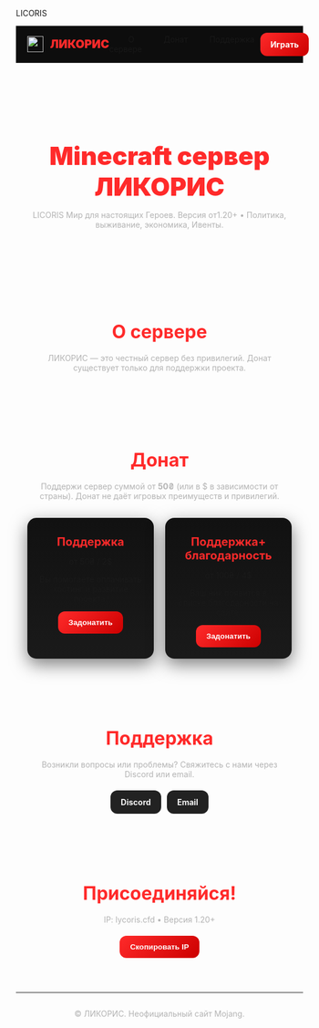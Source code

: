 LICORIS
<html lang="ru" data-theme="dark">
<head>
  <meta charset="utf-8" />
  <meta name="viewport" content="width=device-width, initial-scale=1" />
  <title>ЛИКОРИС — Minecraft сервер</title>
  <meta name="description" content="Официальный сайт Minecraft-сервера ЛИКОРИС: IP, донат, поддержка." />
  <style>
    :root {
      --bg: #0a0a0a;
      --panel: #111;
      --panel-2: #1a1a1a;
      --text: #f5f5f5;
      --muted: #b3b3b3;
      --accent: #ff2a2a;
      --accent-2: #cc0000;
      --danger: #ff4d4d;
      --shadow: 0 10px 30px rgba(0,0,0,.5);
      --radius: 16px;
    }

    body {
      margin: 0;
      font: 16px/1.6 system-ui, sans-serif;
      color: var(--text);
      background: var(--bg);
    }
    a { color: inherit; text-decoration: none; }
    .container { max-width: 1100px; margin: 0 auto; padding: 0 20px; }
    .card { background: linear-gradient(180deg, var(--panel), var(--panel-2)); border-radius: var(--radius); box-shadow: var(--shadow); }
    .btn {
      display: inline-flex; align-items: center; gap: 10px; border: 0; padding: 12px 18px; border-radius: 12px; cursor: pointer; font-weight: 700;
      background: linear-gradient(135deg, var(--accent), var(--accent-2)); color: #fff;
      transition: transform .1s ease, filter .2s ease;
    }
    .btn:hover{ transform: translateY(-1px); filter: brightness(1.1); }
    .btn.secondary { background: #222; color: var(--text); }

    header { background: #0d0d0d; border-bottom: 1px solid #222; position: sticky; top: 0; z-index: 30; }
    .nav { display: flex; align-items: center; justify-content: space-between; height: 64px; }
    .brand { display: flex; align-items: center; gap: 12px; font-weight: 900; color: var(--accent); font-size: 20px; }
    .brand img { width: 28px; height: 28px; }
    nav ul { list-style: none; display: flex; gap: 18px; margin: 0; padding: 0; }
    nav a{ opacity: .9; padding: 8px 10px; border-radius: 10px; }
    nav a:hover{ background: #222; }

    .hero { padding: 80px 0; text-align: center; }
    .title { font-size: 44px; font-weight: 900; color: var(--accent); margin: 0 0 12px; }
    .subtitle { color: var(--muted); margin-bottom: 20px; }

    section { padding: 60px 0; }
    section h2 { font-size: 32px; margin: 0 0 18px; text-align:center; color: var(--accent); }
    .grid { display: grid; gap: 20px; }
    .grid.cols-2 { grid-template-columns: repeat(2, 1fr); }

    .donate .card { padding: 20px; text-align: center; }
    .donate h3 { margin: 10px 0; font-size: 20px; color: var(--accent); }

    footer { border-top: 1px solid #222; padding: 28px 0; color: var(--muted); text-align: center; }
  </style>
</head>
<body>
  <header>
    <div class="container nav">
      <div class="brand">
        <img src="https://cdn.discordapp.com/attachments/1402410801377316874/1406615983858384957/file-3QNGEDiAVr3DGVJQeK7H1P.webp?ex=68a31cb8&is=68a1cb38&hm=25a1cac07ebd3e4a6c4bec77dfe27e0038edf9b8c87e43a850e7ef6e2b3421c7">
        ЛИКОРИС
      </div>
      <nav>
        <ul>
          <li><a href="#about">О сервере</a></li>
          <li><a href="#donate">Донат</a></li>
          <li><a href="#support">Поддержка</a></li>
        </ul>
      </nav>
      <a class="btn" href="#join">Играть</a>
    </div>
  </header>

  <main class="hero container">
    <h1 class="title">Minecraft сервер ЛИКОРИС</h1>
    <p class="subtitle">LICORIS Мир для настоящих Героев. Версия от1.20+ • Политика, выживание, экономика, Ивенты.</p>
  </main>

  <section id="about">
    <div class="container">
      <h2>О сервере</h2>
      <p style="text-align:center; color:var(--muted)">ЛИКОРИС — это честный сервер без привилегий. Донат существует только для поддержки проекта.</p>
    </div>
  </section>

  <section id="donate" class="donate">
    <div class="container">
      <h2>Донат</h2>
      <p style="text-align:center; color:var(--muted)">Поддержи сервер суммой от <b>50₴</b> (или в $ в зависимости от страны). Донат не даёт игровых преимуществ и привилегий.</p>
      <div class="grid cols-2" style="margin-top:30px">
        <div class="card">
          <h3>Поддержка</h3>
          <p class="muted">от 50₴ / 2$</p>
          <p>Вы помогаете оплачивать хостинг и развитие проекта.</p>
          <button class="btn">Задонатить</button>
        </div>
        <div class="card">
          <h3>Поддержка+ благодарность</h3>
          <p class="muted">от 100₴ / 4$</p>
          <p>Ваш ник появится в списке благодарности на сайте.</p>
          <button class="btn">Задонатить</button>
        </div>
      </div>
    </div>
  </section>

  <section id="support">
    <div class="container">
      <h2>Поддержка</h2>
      <p style="text-align:center; color:var(--muted)">Возникли вопросы или проблемы? Свяжитесь с нами через Discord или email.</p>
      <div style="display:flex; gap:10px; justify-content:center; margin-top:20px">
        <a class="btn secondary" href="https://discord.gg/mDkU8nAPNd">Discord</a>
        <a class="btn secondary" href="mailto:kirilldgaldak@gmail.com">Email</a>
      </div>
    </div>
  </section>

  <section id="join">
    <div class="container">
      <h2>Присоединяйся!</h2>
      <p style="text-align:center; color:var(--muted)">IP: lycoris.cfd • Версия 1.20+</p>
      <div style="text-align:center; margin-top:20px">
        <button class="btn" id="copyIp2">Скопировать IP</button>
      </div>
    </div>
  </section>

  <footer>
    <div class="container">© <span id="year"></span> ЛИКОРИС. Неофициальный сайт Mojang.</div>
  </footer>

  <script>
    const SERVER_IP = 'lycoris.cfd';
    document.getElementById('serverIp').textContent = SERVER_IP;
    function copyIp(){ navigator.clipboard.writeText(SERVER_IP).then(()=> alert('IP скопирован: ' + SERVER_IP)); }
    document.getElementById('copyIp').addEventListener('click', copyIp);
    document.getElementById('copyIp2').addEventListener('click', copyIp);
    document.getElementById('year').textContent = new Date().getFullYear();
  </script>
</body>
</html>

